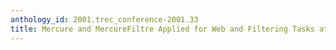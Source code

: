 ```yaml
---
anthology_id: 2001.trec_conference-2001.33
title: Mercure and MercureFiltre Applied for Web and Filtering Tasks at TREC-10
---
```

